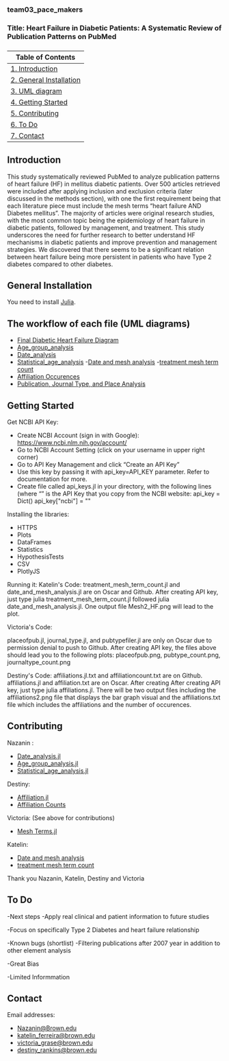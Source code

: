 ### team03_pace_makers
### Title: Heart Failure in Diabetic Patients: A Systematic Review of Publication Patterns on PubMed
###
| Table of Contents |
| ----------------- |
| [1. Introduction](#Introduction) |
| [2. General Installation](#General-Installation) |
| [3. UML diagram](#The-workflow-of-each-file-(UML-diagrams)) |
| [4. Getting Started](#Getting-Started) |
| [5. Contributing](#contributing) |
| [6. To Do](#To-Do) |
| [7. Contact](#Contact) |



## Introduction

This study systematically reviewed PubMed to analyze publication patterns of heart failure (HF) in  mellitus diabetic patients. Over 500 articles retrieved were included after applying inclusion and exclusion criteria (later discussed in the methods section), with one the first requirement being that each literature piece must include the mesh terms “heart failure AND Diabetes mellitus”. The majority of articles were original research studies, with the most common topic being the epidemiology of heart failure in diabetic patients, followed by management, and treatment.  This study underscores the need for further research to better understand HF mechanisms in diabetic patients and improve prevention and management strategies. We discovered that there seems to be a significant relation between heart failure being more persistent in patients who have Type 2 diabetes compared to other diabetes.





## General Installation

You need to install [Julia](https://julialang.org/).



## The workflow of each file (UML diagrams)
- [Final Diabetic Heart Failure Diagram](https://lucid.app/lucidchart/7d0e51b5-1879-4b23-9d92-8b58466dc15b/edit?invitationId=inv_718ded91-ae21-4cb8-9ff4-047b24b08c64&page=zmIYr3Bxl.j0#)
- [Age_group_analysis](https://lucid.app/lucidchart/9dc3033f-dc34-41eb-a39b-a8ee824c090e/edit?viewport_loc=285%2C-23%2C2111%2C1164%2C0_0&invitationId=inv_74b05b9e-a6fd-460c-873c-089a1e4df0e4)
- [Date_analysis](https://lucid.app/lucidchart/0566af0a-340b-4b9e-9388-27745033a754/edit?viewport_loc=-542%2C78%2C2730%2C1319%2C0_0&invitationId=inv_8953cd29-74ba-49ef-b0a3-3349a6e3caff)
- [Statistical_age_analysis](https://lucid.app/lucidchart/1f382ed2-4d1c-430e-9230-3408f2be46a0/edit?viewport_loc=-743%2C-233%2C2940%2C1420%2C0_0&invitationId=inv_1982f4d4-1845-4121-bf19-4771bdd90846)
-[Date and mesh analysis](https://lucid.app/lucidchart/2c5276b8-afb0-4078-94d6-acf869f0bbc3/edit?viewport_loc=-126%2C25%2C2260%2C1181%2C0_0&invitationId=inv_639c7916-b1a0-469a-8726-bc6dbf2a0d0c)
-[treatment mesh term count](https://lucid.app/lucidchart/086c4775-b663-4da9-9935-24c4e8328450/edit?viewport_loc=86%2C494%2C2260%2C1181%2C0_0&invitationId=inv_f00b3a33-b2ef-4432-ac4d-ceea1f8bf498)
- [Affiliation Occurences](https://lucid.app/lucidchart/702c3cff-f62b-4371-8c63-f6ba76103788/edit?view_items=DwW4I2DslUAN&invitationId=inv_182b2fbf-53bf-4bd5-b8f1-eb0944d84f2d)
- [Publication, Journal Type, and Place Analysis](https://lucid.app/lucidchart/659e5760-c602-4d98-b2c9-72545cc3cb27/edit?viewport_loc=-775%2C-23%2C4326%2C2023%2C0_0&invitationId=inv_eccd658e-0c65-4117-9f4f-9d8bbaac5eea)


## Getting Started
Get NCBI API Key:
- Create NCBI Account (sign in with Google): https://www.ncbi.nlm.nih.gov/account/
- Go to NCBI Account Setting (click on your username in upper right corner)
- Go to API Key Management and click “Create an API Key”
- Use this key by passing it with api_key=API_KEY parameter. Refer to documentation for more.
- Create file called api_keys.jl in your directory, with the following lines (where “<APIKEYHERE>” is the API Key that you copy from the NCBI website:
api_key = Dict()
api_key["ncbi"] = "<APIKEYHERE>"

Installing the libraries:
- HTTPS
- Plots
- DataFrames
- Statistics
- HypothesisTests
- CSV
- PlotlyJS
  
Running it:
Katelin's Code: 
treatment_mesh_term_count.jl and date_and_mesh_analysis.jl are on Oscar and Github. After creating API key, just type julia treatment_mesh_term_count.jl followed julia date_and_mesh_analysis.jl. One output file Mesh2_HF.png will lead to the plot. 
 
 Victoria's Code:
  
 placeofpub.jl, journal_type.jl, and pubtypefiler.jl are only on Oscar due to permission denial to push to Github. After creating API key, the files above should lead you to the following plots: placeofpub.png, pubtype_count.png, journaltype_count.png
  
 Destiny's Code:
affiliations.jl.txt and affiliationcount.txt are on Github. affiliations.jl and affiliation.txt are on Oscar. After creating  After creating API key, just type julia affiliations.jl. There will be two output files including the affiliations2.png file that displays the bar graph visual and the affiliations.txt file which includes the affiliations and the number of occurences.


## Contributing
Nazanin :
- [Date_analysis.jl](https://github.com/methods2023/team03_pace_makers/blob/d1a8af72350e5bf825747972ee98f71bbb5bc82e/Date_analysis.jl)
- [Age_group_analysis.jl](https://github.com/methods2023/team03_pace_makers/blob/d1a8af72350e5bf825747972ee98f71bbb5bc82e/age_group_analysis.jl)
- [Statistical_age_analysis.jl](https://github.com/NazAhmadi/BioInfo/statistical_age_analysis.jl)

Destiny:
- [Affiliation.jl](https://github.com/methods2023/team03_pace_makers/blob/master/affiliations.jl.txt)
- [Affiliation Counts](https://github.com/methods2023/team03_pace_makers/blob/master/affiliationcount.txt)
  

Victoria: (See above for contributions)
- [Mesh Terms.jl](https://github.com/methods2023/team03_pace_makers/blob/master/mesh_terms.jl)
  
Katelin:
- [Date and mesh analysis]( https://github.com/methods2023/team03_pace_makers/blob/master/date_and_mesh_analysis.jl)
- [treatment mesh term count](https://github.com/methods2023/team03_pace_makers/blob/master/treatment_mesh_term_count.jl)

Thank you Nazanin, Katelin, Destiny and Victoria
  
  
## To Do
-Next steps
  -Apply real clinical and patient information to future studies
  
  -Focus on specifically Type 2 Diabetes and heart failure relationship

-Known bugs (shortlist)
  -Filtering publications after 2007 year in addition to other element analysis
  
  -Great Bias
  
  -Limited Informmation
  
## Contact
Email addresses: 
- Nazanin@Brown.edu 
- katelin_ferreira@brown.edu
- victoria_grase@brown.edu
- destiny_rankins@brown.edu

